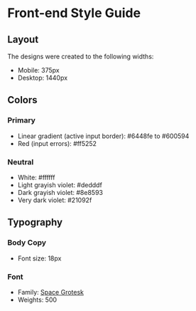 # Front-end Style Guide

## Layout

The designs were created to the following widths:

- Mobile: 375px
- Desktop: 1440px

## Colors

### Primary

- Linear gradient (active input border): #6448fe to #600594
- Red (input errors): #ff5252

### Neutral

- White: #ffffff
- Light grayish violet: #dedddf
- Dark grayish violet: #8e8593
- Very dark violet: #21092f

## Typography

### Body Copy

- Font size: 18px

### Font

- Family: [Space Grotesk](https://fonts.google.com/specimen/Space+Grotesk)
- Weights: 500
